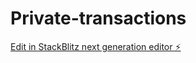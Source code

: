 # Private-transactions

[Edit in StackBlitz next generation editor ⚡️](https://stackblitz.com/~/github.com/malangSelf/Private-transactions)